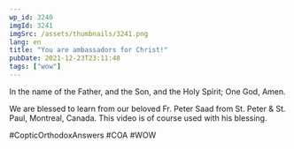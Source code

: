 ```yaml
---
wp_id: 3240
imgId: 3241
imgSrc: /assets/thumbnails/3241.png
lang: en
title: "You are ambassadors for Christ!"
pubDate: 2021-12-23T23:11:48
tags: ["wow"]
---
```


<!-- page: 6 -->

<p>In the name of the Father, and the Son, and the Holy Spirit; One God, Amen.</p>
<p>We are blessed to learn from our beloved Fr. Peter Saad from St. Peter &amp; St. Paul, Montreal, Canada. This video is of course used with his blessing.</p>
<p>#CopticOrthodoxAnswers​ #COA​ #WOW​</p>
